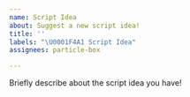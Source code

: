 ```yaml
---
name: Script Idea
about: Suggest a new script idea!
title: ''
labels: "\U0001F4A1 Script Idea"
assignees: particle-box

---
```


Briefly describe about the script idea you have!
